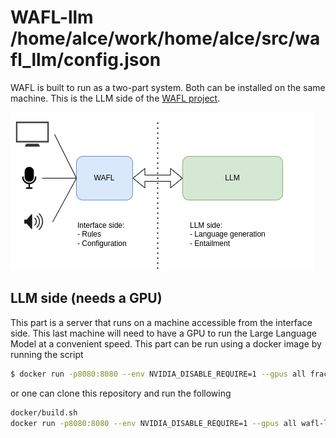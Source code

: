 # WAFL-llm /home/alce/work/home/alce/src/wafl_llm/config.json

WAFL is built to run as a two-part system.
Both can be installed on the same machine.
This is the LLM side of the [WAFL project](https://github.com/fractalego/wafl).

![The two parts of WAFL](images/two-parts.png)


## LLM side (needs a GPU)

This part is a server that runs on a machine accessible from the interface side.
This last machine will need to have a GPU to run the Large Language Model at a convenient speed.
This part can be run using a docker image by running the script

```bash
$ docker run -p8080:8080 --env NVIDIA_DISABLE_REQUIRE=1 --gpus all fractalego/wafl-llm:latest
```

or one can clone this repository and run the following

```bash
docker/build.sh
docker run -p8080:8080 --env NVIDIA_DISABLE_REQUIRE=1 --gpus all wafl-llm
```

